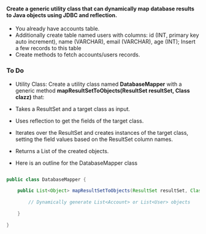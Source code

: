 #### Create a generic utility class that can dynamically map database results to Java objects using JDBC and reflection.

* You already have accounts table.
* Additionally create table named users with columns: id (INT, primary key auto increment), name (VARCHAR), email (VARCHAR), age (INT); Insert a few records to this table
* Create methods to fetch accounts/users records.

### To Do

* Utility Class: Create a utility class named **DatabaseMapper** with a generic method **mapResultSetToObjects(ResultSet resultSet, Class clazz)** that:
* Takes a ResultSet and a target class as input.
* Uses reflection to get the fields of the target class.
* Iterates over the ResultSet and creates instances of the target class, setting the field values based on the ResultSet column names.
* Returns a List of the created objects.

* Here is an outline for the DatabaseMapper class

``` java

public class DatabaseMapper {
	
	public List<Object> mapResultSetToObjects(ResultSet resultSet, Class clazz) {
		
		// Dynamically generate List<Account> or List<User> objects
		
	}
	
}

```